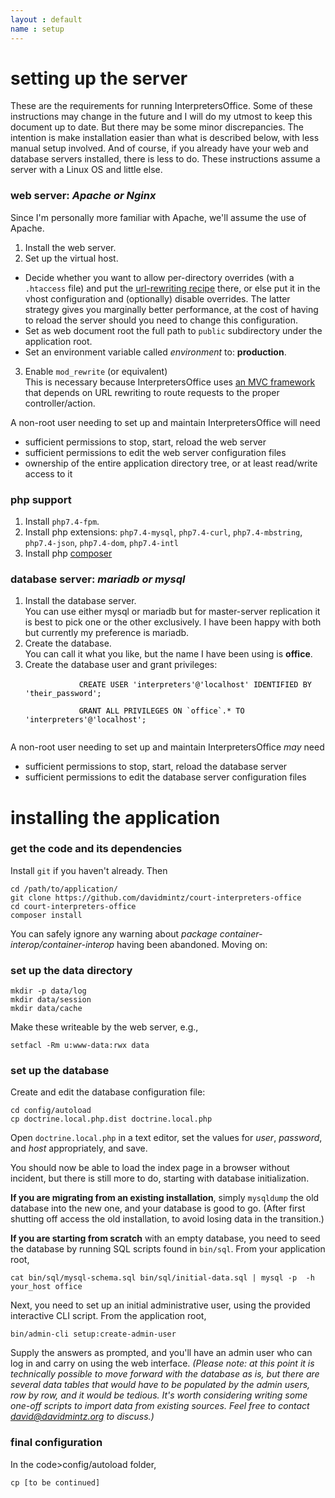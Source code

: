 ```yaml
---
layout : default
name : setup
---
```


# setting up the server

These are the requirements for running InterpretersOffice. Some of these instructions may change in the future and I will do my utmost 
to keep this document up to date. But there may be some minor discrepancies. The intention is make installation easier than what is described below, 
with less manual setup involved. And of course, if you already have your web and database servers installed, there is less to do. These instructions 
assume a server with a Linux OS and little else.

### <span id="web-server">web server: *Apache or Nginx*</span>

Since I'm personally more familiar with Apache, we'll assume the use of Apache.

1. Install the web server.
2. Set up the virtual host.  
* Decide whether you want to allow per-directory overrides (with a <code>.htaccess</code> file) and put the [url-rewriting recipe](https://github.com/davidmintz/court-interpreters-office/blob/master/public/.htaccess) there, or 
else put it in the vhost configuration and (optionally) disable overrides. The latter strategy gives you marginally better performance, at the cost of having to 
reload the server should you need to change this configuration.
* Set as web document root the full path to <code>public</code> subdirectory under the application root.
* Set an environment variable called _environment_ to: **production**.
3. Enable <code>mod_rewrite</code> (or equivalent)  
This is necessary because InterpretersOffice uses [an MVC framework](https://docs.laminas.dev/laminas-mvc/) that depends on URL rewriting to route requests to the proper controller/action.

<div class="border border-info rounded sm-shadow py-2 bg-light px-3 mb-3">
A non-root user needing to set up and maintain InterpretersOffice will need
<ul>
    <li>sufficient permissions to stop, start, reload the web server</li>
    <li>sufficient permissions to edit the web server configuration files</li>
    <li>ownership of the entire application directory tree, or at least read/write access to it</li>
</ul>
</div>

### <span id="php-support">php support</span>

1. Install <code>php7.4-fpm</code>.
2. Install php extensions: <code>php7.4&#8209;mysql</code>, <code>php7.4&#8209;curl</code>, <code>php7.4&#8209;mbstring</code>, <code>php7.4&#8209;json</code>, <code>php7.4&#8209;dom</code>, <code>php7.4&#8209;intl</code>
3. Install php [composer](https://getcomposer.org)

###  <span id="database">database server: *mariadb or mysql*</span>
<ol>
    <li>Install the database server.<br>
        You can use either mysql or mariadb but for master-server replication it is best to pick one or the other exclusively. I have been happy with 
both but currently my preference is mariadb. 
    </li>
    <li>Create the database.<br>You can call it what you like, but the name I have been using is <strong>office</strong>.</li>
    <li>Create the database user and grant privileges:<br>  
        <code style="color:black">
            CREATE USER 'interpreters'@'localhost' IDENTIFIED BY 'their_password';<br>
            GRANT ALL PRIVILEGES ON `office`.* TO 'interpreters'@'localhost';
        </code>
    </li>
</ol>
 <div class="border border-info rounded sm-shadow py-2 bg-light px-3 mb-3">
    A non-root user needing to set up and maintain InterpretersOffice <em>may</em> need
    <ul>
        <li>sufficient permissions to stop, start, reload the database server</li>
        <li>sufficient permissions to edit the database server configuration files</li>        
    </ul>
</div>

# <span id="installation">installing the application</span>

### get the code and its dependencies

Install <code>git</code> if you haven't already. Then
```
cd /path/to/application/
git clone https://github.com/davidmintz/court-interpreters-office
cd court-interpreters-office
composer install
```
You can safely ignore any warning about *package container-interop/container-interop* having been abandoned. Moving on:

### set up the data directory
```
mkdir -p data/log
mkdir data/session
mkdir data/cache
```
Make these writeable by the web server, e.g.,
```
setfacl -Rm u:www-data:rwx data
```

### set up the database
Create and edit the database configuration file:

```
cd config/autoload
cp doctrine.local.php.dist doctrine.local.php
```

Open <code>doctrine.local.php</code> in a text editor, set the values for *user*, *password*, and *host* appropriately, and save.

You should now be able to load the index page in a browser without incident, but there is still more to do, starting 
with database initialization.

**If you are migrating from an existing installation**, simply <code>mysqldump</code> the old database into the new one, and your database is good to go. (After first 
shutting off access the old installation, to avoid losing data in the transition.) 

**If you are starting from scratch** with an empty database, you need to seed the database by running SQL scripts found in <code>bin/sql</code>. From 
your application root,

```
cat bin/sql/mysql-schema.sql bin/sql/initial-data.sql | mysql -p  -h your_host office
```

Next, you need to set up an initial administrative user, using the provided interactive CLI script. From the application root,
```
bin/admin-cli setup:create-admin-user
```
Supply the answers as prompted, and you'll have an admin user who can log in and carry on using the web interface. 
*(Please note: at this point it is technically possible to move forward with the database as is, but there are several data 
tables that would have to be populated by the admin users, row by row, and it would be tedious. It's worth considering writing 
some one-off scripts to import data from existing sources. Feel free to contact david@davidmintz.org to discuss.)*

### final configuration

In the code>config/autoload</code> folder,

```
cp [to be continued]














